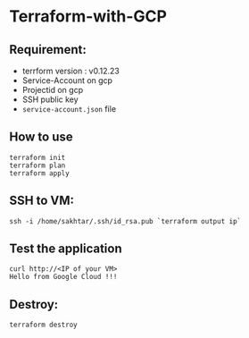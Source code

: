 Terraform-with-GCP
=================

Requirement:
------------ 
- terrform version : v0.12.23
- Service-Account on gcp
- Projectid on gcp
- SSH public key
- `service-account.json` file

How to use
----------
```
terraform init
terraform plan
terraform apply
```
SSH to VM:
----------
```
ssh -i /home/sakhtar/.ssh/id_rsa.pub `terraform output ip`
```
Test the application
--------------------
```
curl http://<IP of your VM>
Hello from Google Cloud !!!
```

Destroy:
--------
```
terraform destroy
```
